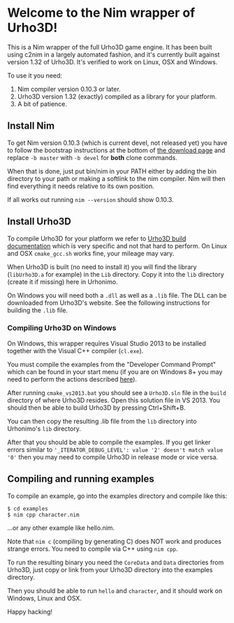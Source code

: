 # Welcome to the Nim wrapper of Urho3D!

This is a Nim wrapper of the full Urho3D game engine. It has been built using
c2nim in a largely automated fashion, and it's currently built against version
1.32 of Urho3D. It's verified to work on Linux, OSX and Windows.

To use it you need:

1. Nim compiler version 0.10.3 or later.
2. Urho3D version 1.32 (exactly) compiled as a library for your platform.
3. A bit of patience.

## Install Nim

To get Nim version 0.10.3 (which is current devel, not released yet) you have to
follow the bootstrap instructions at the bottom of [the download page](http://nim-lang.org/download.html)
and replace ``-b master`` with ``-b devel`` for **both** clone commands.

When that is done, just put bin/nim in your PATH either by adding the bin directory to
your path or making a softlink to the nim compiler. Nim will then find everything it needs
relative to its own position.

If all works out running ``nim --version`` should show 0.10.3.

## Install Urho3D

To compile Urho3D for your platform we refer to [Urho3D build documentation](http://urho3d.github.io/documentation/1.32/_building.html)
which is very specific and not that hard to perform. On Linux and OSX 
``cmake_gcc.sh`` works fine, your mileage may vary.

When Urho3D is built (no need to install it) you will find the library
(``libUrho3D.a`` for example) in the ``Lib`` directory.
Copy it into the ``lib`` directory (create it if missing) here in Urhonimo.

On Windows you will need both a ``.dll`` as well as a ``.lib`` file. The DLL
can be downloaded from Urho3D's website. See the following instructions for
building the ``.lib`` file.

### Compiling Urho3D on Windows

On Windows, this wrapper requires Visual Studio 2013 to be installed
together with the Visual C++ compiler (``cl.exe``).

You must compile the examples from the "Developer Command Prompt" which
can be found in your start menu (if you are on Windows 8+ you may need to
perform the actions described [here](http://stackoverflow.com/a/22702405/492186)).

After running ``cmake_vs2013.bat`` you should see a ``Urho3D.sln`` file in the
``build`` directory of where Urho3D resides. Open this solution file in VS 2013.
You should then be able to build Urho3D by pressing Ctrl+Shift+B.

You can then copy the resulting .lib file from the ``lib`` directory into
Urhonimo's ``lib`` directory.

After that you should be able to compile the examples. If you get linker errors
similar to ``'_ITERATOR_DEBUG_LEVEL': value '2' doesn't match value '0'`` then
you may need to compile Urho3D in release mode or vice versa.

## Compiling and running examples

To compile an example, go into the examples directory and compile like this:

```
$ cd examples
$ nim cpp character.nim
```
...or any other example like hello.nim.

Note that ``nim c`` (compiling by generating C) does NOT work and produces strange
errors. You need to compile via C++ using ``nim cpp``.

To run the resulting binary you need the ``CoreData`` and ``Data`` directories from
Urho3D, just copy or link from your Urho3D directory into the examples directory.

Then you should be able to run ``hello`` and ``character``, and it should work on
Windows, Linux and OSX.

Happy hacking!
